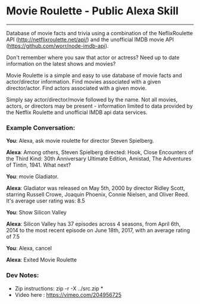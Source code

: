 # Movie Roulette - Public Alexa Skill
 ---
Database of movie facts and trivia using a combination of the NeflixRoulette API (http://netflixroulette.net/api/) 
and the unofficial IMDB movie API (https://github.com/worr/node-imdb-api).

Don't remember where you saw that actor or actress? Need up to date information
on the latest shows and movies?

Movie Roulette is a simple and easy to use database of movie facts and actor/director information. Find movies associated with a given director/actor. Find actors associated with a given movie. 

Simply say actor/director/movie followed by the name. Not all movies, actors, or directors may be present - information limited to data provided by the Netflix Roulette
and unofficial IMDB api data services.
### Example Conversation:

**You**: Alexa, ask movie roulette for director Steven Spielberg.

**Alexa**: Among others, Steven Spielberg directed: Hook, Close Encounters of the Third Kind: 30th Anniversary Ultimate Edition, Amistad, The Adventures of Tintin, 1941. What next?

**You**: movie Gladiator. 

**Alexa**: Gladiator was released on May 5th, 2000 by director Ridley Scott, starring Russell Crowe, Joaquin Phoenix, Connie Nielsen, and  Oliver Reed. It's average user rating was: 8.5 

**You**: Show Silicon Valley

**Alexa**: Silicon Valley has 37 episodes across 4 seasons, from April 6th, 2014 to the most recent episode on June 18th, 2017, with an average rating of  7.5

**You**: Alexa, cancel

**Alexa**: Exited Movie Roulette


###  Dev Notes:
* Zip instructions: zip -r -X ../src.zip *
* Video here : https://vimeo.com/204956725
